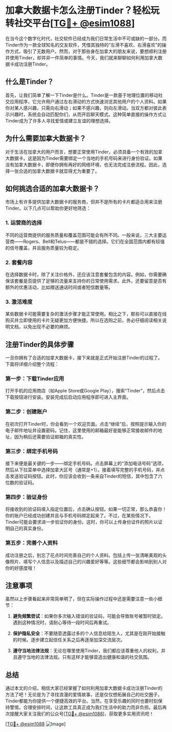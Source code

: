 # 加拿大数据卡怎么注册Tinder？轻松玩转社交平台[[TG💪+ @esim1088](https://t.me/s/esim1088)]

在当今这个数字化时代，社交软件已经成为我们日常生活中不可或缺的一部分。而Tinder作为一款全球知名的交友软件，凭借其独特的“左滑不喜欢、右滑喜欢”的操作方式，吸引了无数用户。然而，对于那些身在加拿大的朋友来说，要想顺利注册并使用Tinder，却并非一件简单的事情。今天，我们就来聊聊如何利用加拿大数据卡成功注册Tinder。

## 什么是Tinder？

首先，让我们简单了解一下Tinder是什么。Tinder是一款基于地理位置的移动社交应用程序，它允许用户通过左右滑动的方式快速浏览其他用户的个人资料。如果你对某人感兴趣，只需向右滑动；如果不感兴趣，则向左滑动。当双方都对彼此表示兴趣时，系统会自动匹配你们，从而开启聊天模式。这种简单直接的操作方式让Tinder成为了许多人寻找爱情或建立友谊的理想选择。

## 为什么需要加拿大数据卡？

对于生活在加拿大的用户而言，想要正常使用Tinder，必须具备一个有效的加拿大数据卡。这是因为Tinder需要绑定一个当地的手机号码来进行身份验证。如果没有加拿大数据卡，即便你拥有再好的网络环境，也无法完成注册流程。因此，选择一张合适的加拿大数据卡就显得尤为重要了。

## 如何挑选合适的加拿大数据卡？

市场上有许多提供加拿大数据卡的服务商，但并不是所有的卡片都适合用来注册Tinder。以下几点可以帮助你更好地筛选：

### 1. **运营商的选择**
   不同的运营商提供的服务质量和覆盖范围可能会有所不同。一般来说，三大主要运营商——Rogers、Bell和Telus——都是不错的选择。它们在全国范围内都有较强的信号覆盖，并且服务质量较为稳定。

### 2. **套餐内容**
   在选择数据卡时，除了关注价格外，还应该注意套餐包含的内容。例如，你需要确保该套餐是否提供了足够的流量来支持你的日常使用需求。此外，还要留意是否有额外的优惠活动，比如赠送通话时间或者短信数量等。

### 3. **激活难度**
   某些数据卡可能需要复杂的激活步骤才能正常使用。相比之下，那些可以直接在线购买并立即使用的卡片无疑更加方便快捷。所以在选购之前，务必仔细阅读相关说明文档，以免出现不必要的麻烦。

## 注册Tinder的具体步骤

一旦你拥有了合适的加拿大数据卡，接下来就是正式开始注册Tinder的过程了。下面将详细介绍整个流程：

### 第一步：下载Tinder应用
   打开手机的应用商店（如Apple Store或Google Play），搜索“Tinder”，然后点击下载按钮进行安装。安装完成后启动应用程序即可进入主界面。

### 第二步：创建账户
   在初次打开Tinder时，你会看到一个欢迎页面。点击“继续”后，按照提示输入你的电子邮件地址并设置密码。记住，这里使用的邮箱最好是能够正常接收邮件的地址，因为稍后还需要验证邮箱的真实性。

### 第三步：绑定手机号码
   接下来便是最关键的一步——绑定手机号码。点击屏幕上的“添加电话号码”选项，然后从下拉菜单中选择加拿大区号（通常是+1）。接着填写完整的手机号码，并点击发送验证码按钮。此时，你应该会收到一条来自Tinder的短信，其中包含了六位数的验证码。

### 第四步：验证身份
   将接收到的验证码填入指定位置后，点击确认按钮。如果一切正常，那么恭喜你！你的账户已经成功创建并且与手机号码绑定起来了。不过，在某些情况下，Tinder可能会要求进一步验证你的身份。这时，你可以上传身份证件的照片以证明自己的真实身份。

### 第五步：完善个人资料
   成功注册之后，别忘了花点时间完善自己的个人资料。包括上传一张清晰美观的头像照片、填写个人信息以及描述自己的兴趣爱好等等。这些细节都会影响到别人对你的好感度哦！

## 注意事项

虽然以上步骤看起来非常简单明了，但在实际操作过程中还是需要注意一些小细节：

1. **避免频繁尝试**：如果你多次输入错误的验证码，可能会导致账号被暂时锁定。遇到这种情况时，请耐心等待一段时间后再重试。
   
2. **保护隐私安全**：不要随意透露过多的个人信息给陌生人，尤其是在刚开始接触的时候。逐步建立起信任关系之后再逐渐加深交流层次。

3. **遵守当地法律法规**：无论在哪里使用Tinder，我们都应该尊重他人的权利，并且遵守当地的法律法规。只有这样才能够营造出健康和谐的社交氛围。

## 总结

通过本文的介绍，相信大家已经掌握了如何利用加拿大数据卡成功注册Tinder的方法了吧！无论是为了寻找浪漫的爱情故事，还是仅仅想拓展自己的社交圈子，Tinder都能为你提供一个便捷高效的平台。当然，在享受乐趣的同时也要时刻保持警惕，合理安排时间，让这款工具真正成为我们生活中的助力而非负担。最后再次提醒大家关注我们的公众号[[TG💪+ @esim1088](https://t.me/s/esim1088)]，获取更多实用资讯吧！

[[TG💪+ @esim1088](https://t.me/s/esim1088) ![Image](https://i.postimg.cc/4NQfJmqS/Snipaste-2025-05-13-00-14-12.png)]